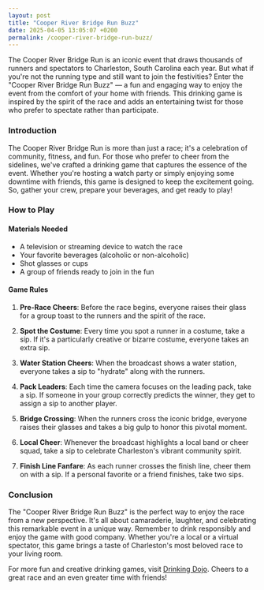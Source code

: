 ```yaml
---
layout: post
title: "Cooper River Bridge Run Buzz"
date: 2025-04-05 13:05:07 +0200
permalink: /cooper-river-bridge-run-buzz/
---
```



The Cooper River Bridge Run is an iconic event that draws thousands of runners and spectators to Charleston, South Carolina each year. But what if you're not the running type and still want to join the festivities? Enter the "Cooper River Bridge Run Buzz" — a fun and engaging way to enjoy the event from the comfort of your home with friends. This drinking game is inspired by the spirit of the race and adds an entertaining twist for those who prefer to spectate rather than participate.

### Introduction

The Cooper River Bridge Run is more than just a race; it's a celebration of community, fitness, and fun. For those who prefer to cheer from the sidelines, we've crafted a drinking game that captures the essence of the event. Whether you're hosting a watch party or simply enjoying some downtime with friends, this game is designed to keep the excitement going. So, gather your crew, prepare your beverages, and get ready to play!

### How to Play

#### Materials Needed

- A television or streaming device to watch the race
- Your favorite beverages (alcoholic or non-alcoholic)
- Shot glasses or cups
- A group of friends ready to join in the fun

#### Game Rules

1. **Pre-Race Cheers**: Before the race begins, everyone raises their glass for a group toast to the runners and the spirit of the race.

2. **Spot the Costume**: Every time you spot a runner in a costume, take a sip. If it's a particularly creative or bizarre costume, everyone takes an extra sip.

3. **Water Station Cheers**: When the broadcast shows a water station, everyone takes a sip to "hydrate" along with the runners.

4. **Pack Leaders**: Each time the camera focuses on the leading pack, take a sip. If someone in your group correctly predicts the winner, they get to assign a sip to another player.

5. **Bridge Crossing**: When the runners cross the iconic bridge, everyone raises their glasses and takes a big gulp to honor this pivotal moment.

6. **Local Cheer**: Whenever the broadcast highlights a local band or cheer squad, take a sip to celebrate Charleston's vibrant community spirit.

7. **Finish Line Fanfare**: As each runner crosses the finish line, cheer them on with a sip. If a personal favorite or a friend finishes, take two sips.

### Conclusion

The "Cooper River Bridge Run Buzz" is the perfect way to enjoy the race from a new perspective. It's all about camaraderie, laughter, and celebrating this remarkable event in a unique way. Remember to drink responsibly and enjoy the game with good company. Whether you're a local or a virtual spectator, this game brings a taste of Charleston's most beloved race to your living room.

For more fun and creative drinking games, visit [Drinking Dojo](https://drinkingdojo.com). Cheers to a great race and an even greater time with friends!